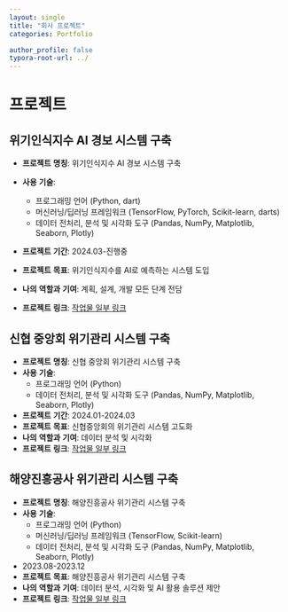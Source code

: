 ```yaml
---
layout: single
title: "회사 프로젝트"
categories: Portfolio

author_profile: false
typora-root-url: ../
---
```

# 프로젝트

## 위기인식지수 AI 경보 시스템 구축

- **프로젝트** **명칭**: 위기인식지수 AI 경보 시스템 구축
- **사용** **기술**: 
  - 프로그래밍 언어 (Python, dart)
  - 머신러닝/딥러닝 프레임워크 (TensorFlow, PyTorch, Scikit-learn, darts)
  - 데이터 전처리, 분석 및 시각화 도구 (Pandas, NumPy, Matplotlib, Seaborn, Plotly)
  
- **프로젝트** **기간**: 2024.03-진행중
- **프로젝트** **목표**: 위기인식지수를 AI로 예측하는 시스템 도입
- **나의** **역할과** **기여**: 계획, 설계, 개발 모든 단계 전담
- **프로젝트** **링크**: <a href="https://colab.research.google.com/drive/1bSN3uj-xhHfhUc9t8DO8nWnnkSI-uVkY?usp=sharing" target="_blank">작업물 일부 링크</a>

## 신협 중앙회 위기관리 시스템 구축 

- **프로젝트** **명칭**: 신협 중앙회 위기관리 시스템 구축
- **사용** **기술**: 
  - 프로그래밍 언어 (Python)
  - 데이터 전처리, 분석 및 시각화 도구 (Pandas, NumPy, Matplotlib, Seaborn, Plotly)
- **프로젝트** **기간**: 2024.01-2024.03
- **프로젝트** **목표**: 신협중앙회의 위기관리 시스템 고도화
- **나의** **역할과** **기여**: 데이터 분석 및 시각화
- **프로젝트** **링크**: <a href="https://colab.research.google.com/drive/1bSN3uj-xhHfhUc9t8DO8nWnnkSI-uVkY?usp=sharing" target="_blank">작업물 일부 링크</a>

## 해양진흥공사 위기관리 시스템 구축 

- **프로젝트** **명칭**: 해양진흥공사 위기관리 시스템 구축
- **사용** **기술**: 
  - 프로그래밍 언어 (Python)
  - 머신러닝/딥러닝 프레임워크 (TensorFlow, Scikit-learn)
  - 데이터 전처리, 분석 및 시각화 도구 (Pandas, NumPy, Matplotlib, Seaborn, Plotly)
- 2023.08-2023.12
- **프로젝트** **목표**: 해양진흥공사 위기관리 시스템 구축
- **나의** **역할과** **기여**: 데이터 분석, 시각화 및 AI 활용 솔루션 제안
- **프로젝트** **링크**: <a href="https://colab.research.google.com/drive/1bSN3uj-xhHfhUc9t8DO8nWnnkSI-uVkY?usp=sharing" target="_blank">작업물 일부 링크</a>
